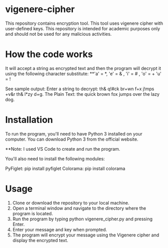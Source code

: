 # vigenere-cipher
This repository contains encryption tool. This tool uses vigenere cipher with user-defined keys. This repository is intended for academic purposes only and should not be used for any malicious activities.

# How the code works
It will accept a string as encrypted text and then the program will decrypt it using the following character substitute:
**'a' = *, 'e' = & , 'i' = # , 'o' = + 'u' = !

See sample output:
Enter a string to decrypt: th& q!#ck br+wn f+x j!mps +v&r th& l*zy d+g. The Plain Text: the quick brown fox jumps over the lazy dog.

# Installation
To run the program, you'll need to have Python 3 installed on your computer. You can download Python 3 from the official website.

**Note: I used VS Code to create and run the program. 

You'll also need to install the following modules:

PyFiglet: pip install pyfiglet
Colorama: pip install colorama

# Usage
1. Clone or download the repository to your local machine.
2. Open a terminal window and navigate to the directory where the program is located.
3. Run the program by typing python vigenere_cipher.py and pressing Enter.
4. Enter your message and key when prompted.
5. The program will encrypt your message using the Vigenere cipher and display the encrypted text.
